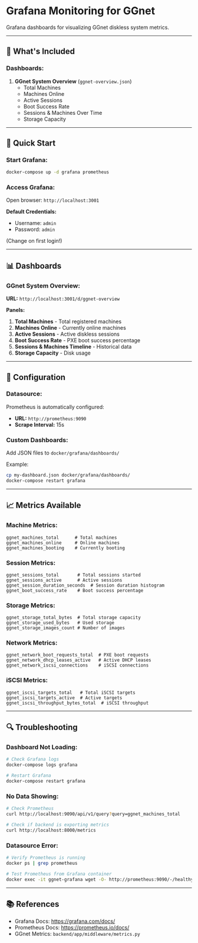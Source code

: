 # Grafana Monitoring for GGnet

Grafana dashboards for visualizing GGnet diskless system metrics.

---

## 🎯 **What's Included**

### **Dashboards:**

1. **GGnet System Overview** (`ggnet-overview.json`)
   - Total Machines
   - Machines Online
   - Active Sessions
   - Boot Success Rate
   - Sessions & Machines Over Time
   - Storage Capacity

---

## 🚀 **Quick Start**

### **Start Grafana:**

```bash
docker-compose up -d grafana prometheus
```

### **Access Grafana:**

Open browser: `http://localhost:3001`

**Default Credentials:**
- Username: `admin`
- Password: `admin`

(Change on first login!)

---

## 📊 **Dashboards**

### **GGnet System Overview:**

**URL:** `http://localhost:3001/d/ggnet-overview`

**Panels:**
1. **Total Machines** - Total registered machines
2. **Machines Online** - Currently online machines
3. **Active Sessions** - Active diskless sessions
4. **Boot Success Rate** - PXE boot success percentage
5. **Sessions & Machines Timeline** - Historical data
6. **Storage Capacity** - Disk usage

---

## 🔧 **Configuration**

### **Datasource:**

Prometheus is automatically configured:
- **URL:** `http://prometheus:9090`
- **Scrape Interval:** 15s

### **Custom Dashboards:**

Add JSON files to `docker/grafana/dashboards/`

Example:
```bash
cp my-dashboard.json docker/grafana/dashboards/
docker-compose restart grafana
```

---

## 📈 **Metrics Available**

### **Machine Metrics:**
```prometheus
ggnet_machines_total      # Total machines
ggnet_machines_online     # Online machines
ggnet_machines_booting    # Currently booting
```

### **Session Metrics:**
```prometheus
ggnet_sessions_total       # Total sessions started
ggnet_sessions_active      # Active sessions
ggnet_session_duration_seconds  # Session duration histogram
ggnet_boot_success_rate    # Boot success percentage
```

### **Storage Metrics:**
```prometheus
ggnet_storage_total_bytes  # Total storage capacity
ggnet_storage_used_bytes   # Used storage
ggnet_storage_images_count # Number of images
```

### **Network Metrics:**
```prometheus
ggnet_network_boot_requests_total  # PXE boot requests
ggnet_network_dhcp_leases_active   # Active DHCP leases
ggnet_network_iscsi_connections    # iSCSI connections
```

### **iSCSI Metrics:**
```prometheus
ggnet_iscsi_targets_total   # Total iSCSI targets
ggnet_iscsi_targets_active  # Active targets
ggnet_iscsi_throughput_bytes_total  # iSCSI throughput
```

---

## 🔍 **Troubleshooting**

### **Dashboard Not Loading:**

```bash
# Check Grafana logs
docker-compose logs grafana

# Restart Grafana
docker-compose restart grafana
```

### **No Data Showing:**

```bash
# Check Prometheus
curl http://localhost:9090/api/v1/query?query=ggnet_machines_total

# Check if backend is exporting metrics
curl http://localhost:8000/metrics
```

### **Datasource Error:**

```bash
# Verify Prometheus is running
docker ps | grep prometheus

# Test Prometheus from Grafana container
docker exec -it ggnet-grafana wget -O- http://prometheus:9090/-/healthy
```

---

## 📚 **References**

- Grafana Docs: https://grafana.com/docs/
- Prometheus Docs: https://prometheus.io/docs/
- GGnet Metrics: `backend/app/middleware/metrics.py`

